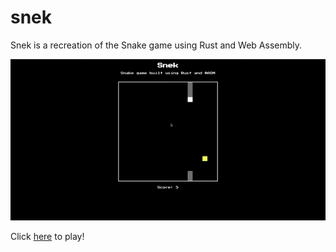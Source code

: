 # snek
Snek is a recreation of the Snake game using Rust and Web Assembly.


<img src="https://github.com/IEEE-VIT/snek/blob/master/.github/snek.gif"/>

Click [here](https://snek.ieeevit.org) to play!
